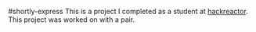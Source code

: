 #shortly-express
This is a project I completed as a student at [hackreactor](http://hackreactor.com). This project was worked on with a pair.
